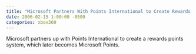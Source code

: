 ```yaml
---
title: "Microsoft Partners With Points International to Create Rewards Points System"
date: 2006-02-15 1:00:00 -0500
categories: xbox360
---
```


Microsoft partners up with Points International to create a rewards points system, which later becomes Microsoft Points.